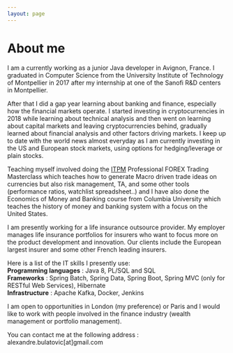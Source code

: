 ```yaml
---
layout: page
---
```


# About me

I am a currently working as a junior Java developer in Avignon, France. I graduated in Computer Science from the University Institute of Technology of Montpellier in 2017 after my internship at one of the Sanofi R&D centers in Montpellier.

After that I did a gap year learning about banking and finance, especially how the financial markets operate. I started investing in cryptocurrencies in 2018 while learning about technical analysis and then went on learning about capital markets and leaving cryptocurrencies behind, gradually learned about financial analysis and other factors driving markets. I keep up to date with the world news almost everyday as I am currently investing in the US and European stock markets, using options for hedging/leverage or plain stocks.

Teaching myself involved doing the [ITPM](https://www.itpm.com/) Professional FOREX Trading Masterclass which teaches how to generate Macro driven trade ideas on currencies but also risk management, TA, and some other tools (performance ratios, watchlist spreadsheet..) and I have also done the Economics of Money and Banking course from Columbia University which teaches the history of money and banking system with a focus on the United States.

I am presently working for a life insurance outsource provider. My employer manages life insurance portfolios for insurers who want to focus more on the product development and innovation. Our clients include the European largest insurer and some other French leading insurers.

Here is a list of the IT skills I presently use:  
**Programming languages** : Java 8, PL/SQL and SQL  
**Frameworks** : Spring Batch, Spring Data, Spring Boot, Spring MVC (only for RESTful Web Services), Hibernate  
**Infrastructure** : Apache Kafka, Docker, Jenkins  

I am open to opportunities in London (my preference) or Paris and I would like to work with people involved in the finance industry (wealth management or portfolio management).

You can contact me at the following address : alexandre.bulatovic[at]gmail.com